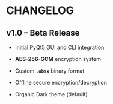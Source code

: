 # CHANGELOG

## v1.0 – Beta Release

- Initial PyQt5 GUI and CLI integration

- **AES-256-GCM** encryption system

- Custom **`.obsx`** binary format

- Offline secure encryption/decryption

- Organic Dark theme (default)